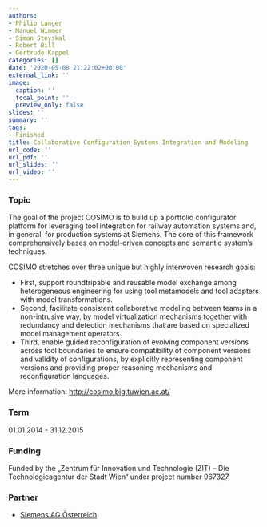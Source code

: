 ```yaml
---
authors:
- Philip Langer
- Manuel Wimmer
- Simon Steyskal
- Robert Bill
- Gertrude Kappel
categories: []
date: '2020-05-08 21:22:02+00:00'
external_link: ''
image:
  caption: ''
  focal_point: ''
  preview_only: false
slides: ''
summary: ''
tags:
- Finished
title: Collaborative Configuration Systems Integration and Modeling
url_code: ''
url_pdf: ''
url_slides: ''
url_video: ''
---
```


### Topic

The goal of the project COSIMO is to build up a portfolio configurator platform for leveraging tool integration for railway automation systems and, in general, for production systems at Siemens. The core of this framework comprehensively bases on model-driven concepts and semantic system’s techniques.

COSIMO stretches over three unique but highly interwoven research goals:

*   First, support roundtripable and reusable model exchange among heterogeneous engineering for using tool metamodels and tool adapters with model transformations.
*   Second, facilitate consistent collaborative modeling between teams in a non-intrusive way, by model virtualization mechanisms together with redundancy and detection mechanisms that are based on specialized model management operators.
*   Third, enable guided reconfiguration of evolving component versions across tool boundaries to ensure compatibility of component versions and validity of configurations, by explicitly representing component versions and providing proper reasoning mechanisms and reconfiguration languages.

More information: <http://cosimo.big.tuwien.ac.at/>

### Term

01.01.2014 - 31.12.2015

### Funding

Funded by the „Zentrum für Innovation und Technologie (ZIT) – Die Technologieagentur der Stadt Wien“ under project number 967327.

### Partner

*   [Siemens AG Österreich](http://www.siemens.com/answers/at/de/)